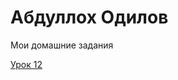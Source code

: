 

# Абдуллох Одилов
Мои домашние задания

[Урок 12](https://abdullokh425a.github.io/lesson_12/ "Моя готовая домашка")
